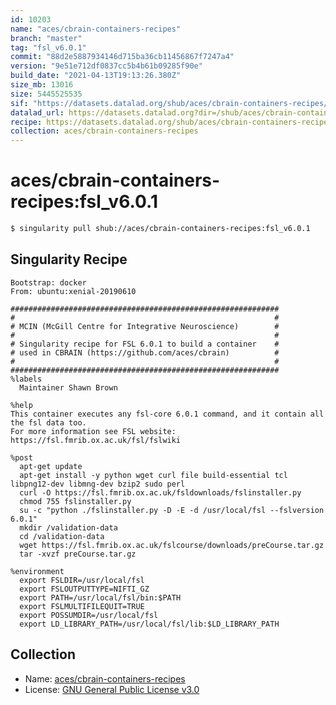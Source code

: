 ```yaml
---
id: 10203
name: "aces/cbrain-containers-recipes"
branch: "master"
tag: "fsl_v6.0.1"
commit: "88d2e5887934146d715ba36cb11456867f7247a4"
version: "9e51e712df0837cc5b4b61b09285f90e"
build_date: "2021-04-13T19:13:26.380Z"
size_mb: 13016
size: 5445525535
sif: "https://datasets.datalad.org/shub/aces/cbrain-containers-recipes/fsl_v6.0.1/2021-04-13-88d2e588-9e51e712/9e51e712df0837cc5b4b61b09285f90e.simg"
datalad_url: https://datasets.datalad.org?dir=/shub/aces/cbrain-containers-recipes/fsl_v6.0.1/2021-04-13-88d2e588-9e51e712/
recipe: https://datasets.datalad.org/shub/aces/cbrain-containers-recipes/fsl_v6.0.1/2021-04-13-88d2e588-9e51e712/Singularity
collection: aces/cbrain-containers-recipes
---
```


# aces/cbrain-containers-recipes:fsl_v6.0.1

```bash
$ singularity pull shub://aces/cbrain-containers-recipes:fsl_v6.0.1
```

## Singularity Recipe

```singularity
Bootstrap: docker
From: ubuntu:xenial-20190610  

############################################################
#                                                          #
# MCIN (McGill Centre for Integrative Neuroscience)        #
#                                                          #
# Singularity recipe for FSL 6.0.1 to build a container    #
# used in CBRAIN (https://github.com/aces/cbrain)          #
#                                                          #
############################################################
%labels
  Maintainer Shawn Brown 

%help
This container executes any fsl-core 6.0.1 command, and it contain all the fsl data too. 
For more information see FSL website: https://fsl.fmrib.ox.ac.uk/fsl/fslwiki

%post
  apt-get update
  apt-get install -y python wget curl file build-essential tcl libpng12-dev libmng-dev bzip2 sudo perl
  curl -O https://fsl.fmrib.ox.ac.uk/fsldownloads/fslinstaller.py 
  chmod 755 fslinstaller.py 
  su -c "python ./fslinstaller.py -D -E -d /usr/local/fsl --fslversion 6.0.1"
  mkdir /validation-data
  cd /validation-data
  wget https://fsl.fmrib.ox.ac.uk/fslcourse/downloads/preCourse.tar.gz
  tar -xvzf preCourse.tar.gz
 
%environment
  export FSLDIR=/usr/local/fsl
  export FSLOUTPUTTYPE=NIFTI_GZ
  export PATH=/usr/local/fsl/bin:$PATH
  export FSLMULTIFILEQUIT=TRUE
  export POSSUMDIR=/usr/local/fsl
  export LD_LIBRARY_PATH=/usr/local/fsl/lib:$LD_LIBRARY_PATH
```

## Collection

 - Name: [aces/cbrain-containers-recipes](https://github.com/aces/cbrain-containers-recipes)
 - License: [GNU General Public License v3.0](https://api.github.com/licenses/gpl-3.0)

